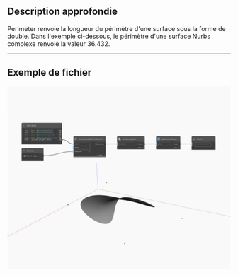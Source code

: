 ## Description approfondie
Perimeter renvoie la longueur du périmètre d'une surface sous la forme de double. Dans l'exemple ci-dessous, le périmètre d'une surface Nurbs complexe renvoie la valeur 36.432.
___
## Exemple de fichier

![Perimeter](./Autodesk.DesignScript.Geometry.Surface.Perimeter_img.jpg)

